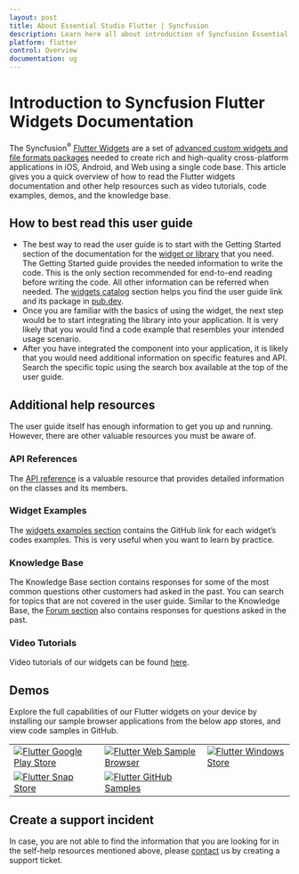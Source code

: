 ```yaml
---
layout: post
title: About Essential Studio Flutter | Syncfusion
description: Learn here all about introduction of Syncfusion Essential Studio Flutter, its elements, features and more.
platform: flutter
control: Overview
documentation: ug
---
```


# Introduction to Syncfusion Flutter Widgets Documentation

The Syncfusion<sup>&reg;</sup> [Flutter Widgets](https://www.syncfusion.com/flutter-widgets) are a set of [advanced custom widgets and file formats packages](https://pub.dev/publishers/syncfusion.com/packages) needed to create rich and high-quality cross-platform applications in iOS, Android, and Web using a single code base. This article gives you a quick overview of how to read the Flutter widgets documentation and other help resources such as video tutorials, code examples, demos, and the knowledge base.

## How to best read this user guide

* The best way to read the user guide is to start with the Getting Started section of the documentation for the [widget or library](https://help.syncfusion.com/flutter/introduction/widgets-catalog) that you need. The Getting Started guide provides the needed information to write the code. This is the only section recommended for end-to-end reading before writing the code. All other information can be referred when needed. The [widgets catalog](https://help.syncfusion.com/flutter/introduction/widgets-catalog) section helps you find the user guide link and its package in [pub.dev](https://pub.dev/publishers/syncfusion.com/packages).
* Once you are familiar with the basics of using the widget, the next step would be to start integrating the library into your application. It is very likely that you would find a code example that resembles your intended usage scenario.
* After you have integrated the component into your application, it is likely that you would need additional information on specific features and API. Search the specific topic using the search box available at the top of the user guide.

## Additional help resources

The user guide itself has enough information to get you up and running. However, there are other valuable resources you must be aware of.

### API References

The [API reference](https://help.syncfusion.com/flutter/introduction/api-reference) is a valuable resource that provides detailed information on the classes and its members.

### Widget Examples

The [widgets examples section](https://help.syncfusion.com/flutter/introduction/widget-examples) contains the GitHub link for each widget’s codes examples. This is very useful when you want to learn by practice.

### Knowledge Base

The Knowledge Base section contains responses for some of the most common questions other customers had asked in the past. You can search for topics that are not covered in the user guide.
Similar to the Knowledge Base, the [Forum section](https://www.syncfusion.com/forums/flutter) also contains responses for questions asked in the past.

### Video Tutorials

Video tutorials of our widgets can be found [here](https://www.syncfusion.com/tutorial-videos).

## Demos

Explore the full capabilities of our Flutter widgets on your device by installing our sample browser applications from the below app stores, and view code samples in GitHub.

<style>

tr, td, th
{
  border: 0!important;
}
</style>

<table>
<tr>

 <td> <a href="https://play.google.com/store/apps/details?id=com.syncfusion.flutter.examples"><img alt="Flutter Google Play Store" src="https://cdn.syncfusion.com/content/images/FTControl/google-play-store.png"/></a></td>  
  <td> <a href="https://flutter.syncfusion.com"><img alt="Flutter Web Sample Browser" src="https://cdn.syncfusion.com/content/images/FTControl/web-sample-browser.png"/></a> </td>
<td> <a href="https://www.microsoft.com/en-us/p/syncfusion-flutter-gallery/9nhnbwcsf85d?activetab=pivot:overviewtab"><img alt="Flutter Windows Store" src="https://cdn.syncfusion.com/content/images/FTControl/windows-store.png"/></a> </td>
</tr>
  
<tr> 
 <td> <a href="https://snapcraft.io/syncfusion-flutter-gallery"><img alt="Flutter Snap Store" src="https://cdn.syncfusion.com/content/images/FTControl/snap-store.png"/></a></td>
 <td> <a href="https://github.com/syncfusion/flutter-examples"><img alt="Flutter GitHub Samples" src="https://cdn.syncfusion.com/content/images/FTControl/github-samples.png"/></a></td>

</tr>
</table>


## Create a support incident
In case, you are not able to find the information that you are looking for in the self-help resources mentioned above, please [contact](https://www.syncfusion.com/support/directtrac/incidents) us by creating a support ticket.


